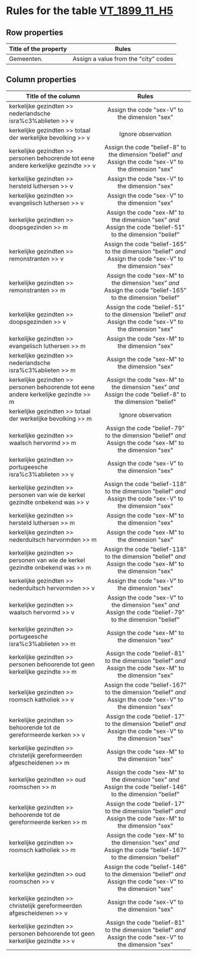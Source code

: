 # Rules for the table [VT_1899_11_H5](https://github.com/cgueret/DataDump/blob/master/xls-marked/VT_1899_11_H5_marked.xls?raw=true)
## Row properties
| Title of the property | Rules |
| --------------------- |:-----:|
| Gemeenten. | Assign a value from the "city" codes |
## Column properties
| Title of the column | Rules |
| --------------------- |:-----:|
| kerkelijke gezindten >> nederlandsche isra%c3%ablieten >> v | Assign the code "sex-V" to the dimension "sex" |
| kerkelijke gezindten >> totaal der werkelijke bevolking >> v | Ignore observation |
| kerkelijke gezindten >> personen behoorende tot eene andere kerkelijke gezindte >> v | Assign the code "belief-8" to the dimension "belief" *and* Assign the code "sex-V" to the dimension "sex" |
| kerkelijke gezindten >> hersteld luthersen >> v | Assign the code "sex-V" to the dimension "sex" |
| kerkelijke gezindten >> evangelisch luthersen >> v | Assign the code "sex-V" to the dimension "sex" |
| kerkelijke gezindten >> doopsgezinden >> m | Assign the code "sex-M" to the dimension "sex" *and* Assign the code "belief-51" to the dimension "belief" |
| kerkelijke gezindten >> remonstranten >> v | Assign the code "belief-165" to the dimension "belief" *and* Assign the code "sex-V" to the dimension "sex" |
| kerkelijke gezindten >> remonstranten >> m | Assign the code "sex-M" to the dimension "sex" *and* Assign the code "belief-165" to the dimension "belief" |
| kerkelijke gezindten >> doopsgezinden >> v | Assign the code "belief-51" to the dimension "belief" *and* Assign the code "sex-V" to the dimension "sex" |
| kerkelijke gezindten >> evangelisch luthersen >> m | Assign the code "sex-M" to the dimension "sex" |
| kerkelijke gezindten >> nederlandsche isra%c3%ablieten >> m | Assign the code "sex-M" to the dimension "sex" |
| kerkelijke gezindten >> personen behoorende tot eene andere kerkelijke gezindte >> m | Assign the code "sex-M" to the dimension "sex" *and* Assign the code "belief-8" to the dimension "belief" |
| kerkelijke gezindten >> totaal der werkelijke bevolking >> m | Ignore observation |
| kerkelijke gezindten >> waalsch hervormd >> m | Assign the code "belief-79" to the dimension "belief" *and* Assign the code "sex-M" to the dimension "sex" |
| kerkelijke gezindten >> portugeesche isra%c3%ablieten >> v | Assign the code "sex-V" to the dimension "sex" |
| kerkelijke gezindten >> personen van wie de kerkel gezindte onbekend was >> v | Assign the code "belief-118" to the dimension "belief" *and* Assign the code "sex-V" to the dimension "sex" |
| kerkelijke gezindten >> hersteld luthersen >> m | Assign the code "sex-M" to the dimension "sex" |
| kerkelijke gezindten >> nederduitsch hervormden >> m | Assign the code "sex-M" to the dimension "sex" |
| kerkelijke gezindten >> personen van wie de kerkel gezindte onbekend was >> m | Assign the code "belief-118" to the dimension "belief" *and* Assign the code "sex-M" to the dimension "sex" |
| kerkelijke gezindten >> nederduitsch hervormden >> v | Assign the code "sex-V" to the dimension "sex" |
| kerkelijke gezindten >> waalsch hervormd >> v | Assign the code "sex-V" to the dimension "sex" *and* Assign the code "belief-79" to the dimension "belief" |
| kerkelijke gezindten >> portugeesche isra%c3%ablieten >> m | Assign the code "sex-M" to the dimension "sex" |
| kerkelijke gezindten >> personen behoorende tot geen kerkelijke gezindte >> m | Assign the code "belief-81" to the dimension "belief" *and* Assign the code "sex-M" to the dimension "sex" |
| kerkelijke gezindten >> roomsch katholiek >> v | Assign the code "belief-167" to the dimension "belief" *and* Assign the code "sex-V" to the dimension "sex" |
| kerkelijke gezindten >> behoorende tot de gereformeerde kerken >> v | Assign the code "belief-17" to the dimension "belief" *and* Assign the code "sex-V" to the dimension "sex" |
| kerkelijke gezindten >> christelijk gereformeerden afgescheidenen >> m | Assign the code "sex-M" to the dimension "sex" |
| kerkelijke gezindten >> oud roomschen >> m | Assign the code "sex-M" to the dimension "sex" *and* Assign the code "belief-146" to the dimension "belief" |
| kerkelijke gezindten >> behoorende tot de gereformeerde kerken >> m | Assign the code "belief-17" to the dimension "belief" *and* Assign the code "sex-M" to the dimension "sex" |
| kerkelijke gezindten >> roomsch katholiek >> m | Assign the code "sex-M" to the dimension "sex" *and* Assign the code "belief-167" to the dimension "belief" |
| kerkelijke gezindten >> oud roomschen >> v | Assign the code "belief-146" to the dimension "belief" *and* Assign the code "sex-V" to the dimension "sex" |
| kerkelijke gezindten >> christelijk gereformeerden afgescheidenen >> v | Assign the code "sex-V" to the dimension "sex" |
| kerkelijke gezindten >> personen behoorende tot geen kerkelijke gezindte >> v | Assign the code "belief-81" to the dimension "belief" *and* Assign the code "sex-V" to the dimension "sex" |
